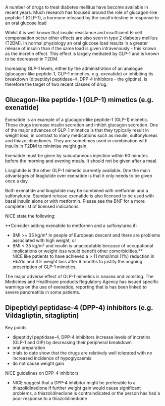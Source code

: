 A number of drugs to treat diabetes mellitus have become available in recent years. Much research has focused around the role of glucagon\-like peptide\-1 (GLP\-1\), a hormone released by the small intestine in response to an oral glucose load  
  
Whilst it is well known that insulin resistance and insufficient B\-cell compensation occur other effects are also seen in type 2 diabetes mellitus (T2DM). In normal physiology an oral glucose load results in a greater release of insulin than if the same load is given intravenously \- this known as the incretin effect. This effect is largely mediated by GLP\-1 and is known to be decreased in T2DM.  
  
Increasing GLP\-1 levels, either by the administration of an analogue (glucagon\-like peptide\-1, GLP\-1 mimetics, e.g. exenatide) or inhibiting its breakdown (dipeptidyl peptidase\-4 ,DPP\-4 inhibitors \- the gliptins), is therefore the target of two recent classes of drug.  
  
  
Glucagon\-like peptide\-1 (GLP\-1\) mimetics (e.g. exenatide)
-------------------------------------------------------------

  
Exenatide is an example of a glucagon\-like peptide\-1 (GLP\-1\) mimetic. These drugs increase insulin secretion and inhibit glucagon secretion. One of the major advances of GLP\-1 mimetics is that they typically result in weight loss, in contrast to many medications such as insulin, sulfonylureas and thiazolidinediones. They are sometimes used in combination with insulin in T2DM to minimise weight gain.  
  
Exenatide must be given by subcutaneous injection within 60 minutes before the morning and evening meals. It should not be given after a meal.  
  
Liraglutide is the other GLP\-1 mimetic currently available. One the main advantages of liraglutide over exenatide is that it only needs to be given once a day.  
  
Both exenatide and liraglutide may be combined with metformin and a sulfonylurea. Standard release exenatide is also licensed to be used with basal insulin alone or with metformin. Please see the BNF for a more complete list of licensed indications.  
  
NICE state the following:  
  
 **Consider adding exenatide to metformin and a sulfonylurea if:  
* BMI \>\= 35 kg/m² in people of European descent and there are problems associated with high weight, or
* BMI \< 35 kg/m² and insulin is unacceptable because of occupational implications or weight loss would benefit other comorbidities.**  
NICE like patients to have achieved a \> 11 mmol/mol (1%) reduction in HbA1c and 3% weight loss after 6 months to justify the ongoing prescription of GLP\-1 mimetics.  
  
The major adverse effect of GLP\-1 mimetics is nausea and vomiting. The Medicines and Healthcare products Regulatory Agency has issued specific warnings on the use of exenatide, reporting that is has been linked to severe pancreatitis in some patients.  
  
  
Dipeptidyl peptidase\-4 (DPP\-4\) inhibitors (e.g. Vildagliptin, sitagliptin)
-----------------------------------------------------------------------------

  
Key points  
* dipeptidyl peptidase\-4, DPP\-4 inhibitors increase levels of incretins (GLP\-1 and GIP) by decreasing their peripheral breakdown
* oral preparation
* trials to date show that the drugs are relatively well tolerated with no increased incidence of hypoglycaemia
* do not cause weight gain

  
NICE guidelines on DPP\-4 inhibitors  
* NICE suggest that a DPP\-4 inhibitor might be preferable to a thiazolidinedione if further weight gain would cause significant problems, a thiazolidinedione is contraindicated or the person has had a poor response to a thiazolidinedione
